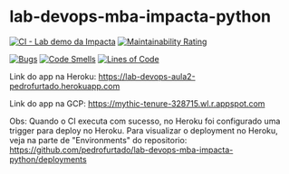 # lab-devops-mba-impacta-python

[![CI - Lab demo da Impacta](https://github.com/pedrofurtado/lab-devops-mba-impacta-python/actions/workflows/ci.yml/badge.svg)](https://github.com/pedrofurtado/lab-devops-mba-impacta-python/actions/workflows/ci.yml)
[![Maintainability Rating](https://sonarcloud.io/api/project_badges/measure?project=lab-devops-mba-impacta-pedrofurtado&metric=sqale_rating)](https://sonarcloud.io/dashboard?id=lab-devops-mba-impacta-pedrofurtado)

[![Bugs](https://sonarcloud.io/api/project_badges/measure?project=lab-devops-mba-impacta-pedrofurtado&metric=bugs)](https://sonarcloud.io/dashboard?id=lab-devops-mba-impacta-pedrofurtado)
[![Code Smells](https://sonarcloud.io/api/project_badges/measure?project=lab-devops-mba-impacta-pedrofurtado&metric=code_smells)](https://sonarcloud.io/dashboard?id=lab-devops-mba-impacta-pedrofurtado)
[![Lines of Code](https://sonarcloud.io/api/project_badges/measure?project=lab-devops-mba-impacta-pedrofurtado&metric=ncloc)](https://sonarcloud.io/dashboard?id=lab-devops-mba-impacta-pedrofurtado)


Link do app na Heroku: https://lab-devops-aula2-pedrofurtado.herokuapp.com

Link do app na GCP: https://mythic-tenure-328715.wl.r.appspot.com

Obs: Quando o CI executa com sucesso, no Heroku foi configurado uma trigger para deploy no Heroku. Para visualizar o deployment no Heroku, veja na parte de "Environments" do repositorio: https://github.com/pedrofurtado/lab-devops-mba-impacta-python/deployments
